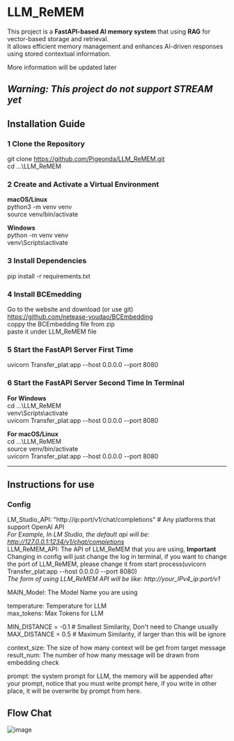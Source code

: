 # LLM_ReMEM

This project is a **FastAPI-based AI memory system** that using **RAG** for vector-based storage and retrieval.  
It allows efficient memory management and enhances AI-driven responses using stored contextual information. 

More information will be updated later

*Warning: This project do not support **STREAM** yet*
---

##  Installation Guide

### 1 Clone the Repository
git clone https://github.com/Pigeonda/LLM_ReMEM.git  
cd ...\LLM_ReMEM  


### 2 Create and Activate a Virtual Environment
**macOS/Linux**  
python3 -m venv venv  
source venv/bin/activate  

**Windows**  
python -m venv venv  
venv\Scripts\activate  


### 3 Install Dependencies
pip install -r requirements.txt


### 4 Install BCEmedding
Go to the website and download (or use git)   
https://github.com/netease-youdao/BCEmbedding  
coppy the BCEmbedding file from zip  
paste it under LLM_ReMEM file  

### 5 Start the FastAPI Server First Time
uvicorn Transfer_plat:app --host 0.0.0.0 --port 8080  


### 6 Start the FastAPI Server Second Time In Terminal
**For Windows**  
cd ...\LLM_ReMEM  
venv\Scripts\activate  
uvicorn Transfer_plat:app --host 0.0.0.0 --port 8080  

**For macOS/Linux**  
cd ...\LLM_ReMEM  
source venv/bin/activate  
uvicorn Transfer_plat:app --host 0.0.0.0 --port 8080  

---
##  Instructions for use

### Config
LM_Studio_API: "http://ip:port/v1/chat/completions" # Any platforms that support OpenAI API  
*For Example, In LM Studio, the default api will be: http://127.0.0.1:1234/v1/chat/completions*  
LLM_ReMEM_API: The API of LLM_ReMEM that you are using, **Important** Changing in config will just change the log in terminal, if you want to change the port of LLM_ReMEM, please change it from start process(uvicorn Transfer_plat:app --host 0.0.0.0 --port 8080)  
*The form of using LLM_ReMEM API will be like: http://your_IPv4_ip:port/v1*  

MAIN_Model: The Model Name you are using  

temperature: Temperature for LLM  
max_tokens: Max Tokens for LLM  

MIN_DISTANCE = -0.1  # Smallest Similarity, Don't need to Change usually  
MAX_DISTANCE = 0.5  # Maximum Similarity, if larger than this will be ignore  

context_size: The size of how many context will be get from target message  
result_num: The number of how many message will be drawn from embedding check  

prompt: the system prompt for LLM, the memory will be appended after your prompt, notice that you must write prompt here, if you write in other place, it will be overwrite by prompt from here.

## Flow Chat  
![image](https://github.com/user-attachments/assets/3dc0b96f-bc4a-4265-8af4-0480ae822509)
